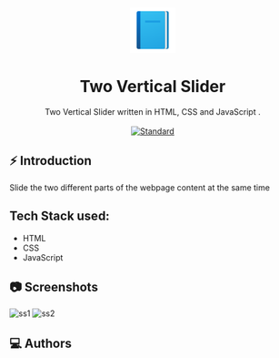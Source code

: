 <p align="center">
    <img alt="" height="80" src="./img/add-readme (1).png">
  </a>
</p>
<h1 align="center">Two Vertical Slider</h1>

<div align="center">
  Two Vertical Slider written in HTML, CSS and JavaScript .
</div>

<br />

<div align="center">
  <!-- Standard -->
  <a href="https://standardjs.com">
    <img src="https://img.shields.io/badge/code%20style-standard-brightgreen.svg?style=flat-square"
      alt="Standard" />
  </a>
</div>

## ⚡️  Introduction
Slide the two different parts of the webpage content at the same time


## Tech Stack used:
* HTML
* CSS
* JavaScript

## 📷 Screenshots

![ss1]()
![ss2]()

## ‎‍💻 Authors

